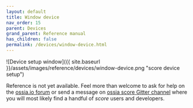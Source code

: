 ```yaml
---
layout: default
title: Window device
nav_order: 15
parent: Devices
grand_parent: Reference manual
has_children: false
permalink: /devices/window-device.html
---
```


![Device setup window]({{ site.baseurl }}/assets/images/reference/devices/window-device.png "score device setup")

Reference is not yet available. Feel more than welcome to ask for help on the [ossia.io forum](https://forum.ossia.io) or send a message on [ossia score Gitter channel](https://gitter.im/ossia/score) where you will most likely find a handful of *score* users and developers.